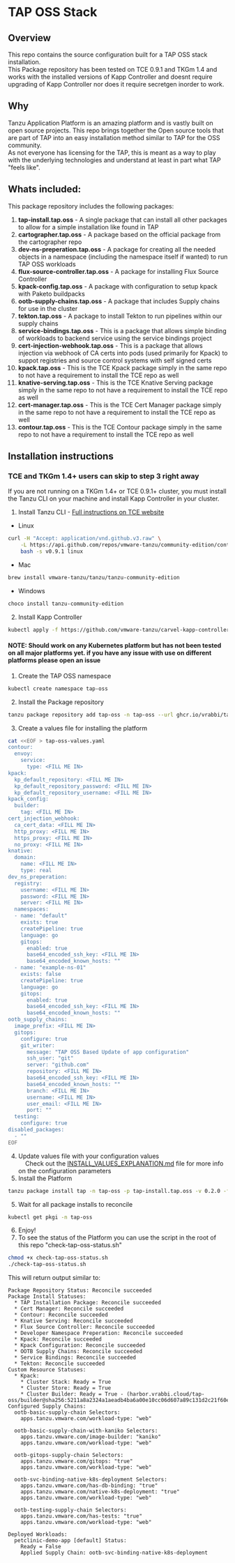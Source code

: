 # TAP OSS Stack

## Overview
This repo contains the source configuration built for a TAP OSS stack installation.  
This Package repository has been tested on TCE 0.9.1 and TKGm 1.4 and works with the installed versions of Kapp Controller and doesnt require upgrading of Kapp Controller nor does it require secretgen inorder to work.  
## Why
Tanzu Application Platform is an amazing platform and is vastly built on open source projects. This repo brings together the Open source tools that are part of TAP into an easy installation method similar to TAP for the OSS community.  
As not everyone has licensing for the TAP, this is meant as a way to play with the underlying technologies and understand at least in part what TAP "feels like".  
  
## Whats included:
This package repository includes the following packages:  
1. **tap-install.tap.oss** - A single package that can install all other packages to allow for a simple installation like found in TAP  
2. **cartographer.tap.oss** - A package based on the official package from the cartographer repo  
3. **dev-ns-preperation.tap.oss** - A package for creating all the needed objects in a namespace (including the namespace itself if wanted) to run TAP OSS workloads  
4. **flux-source-controller.tap.oss** - A package for installing Flux Source Controller  
5. **kpack-config.tap.oss** - A package with configuration to setup kpack with Paketo buildpacks  
6. **ootb-supply-chains.tap.oss** - A package that includes Supply chains for use in the cluster  
7. **tekton.tap.oss** - A package to install Tekton to run pipelines within our supply chains  
8. **service-bindings.tap.oss** - This is a package that allows simple binding of workloads to backend service using the service bindings project  
9. **cert-injection-webhook.tap.oss** - This is a package that allows injection via webhook of CA certs into pods (used primarily for Kpack) to suppot registries and source control systems with self signed certs  
10. **kpack.tap.oss** - This is the TCE Kpack package simply in the same repo to not have a requirement to install the TCE repo as well  
11. **knative-serving.tap.oss** - This is the TCE Knative Serving package simply in the same repo to not have a requirement to install the TCE repo as well  
12. **cert-manager.tap.oss** - This is the TCE Cert Manager package simply in the same repo to not have a requirement to install the TCE repo as well  
13. **contour.tap.oss** - This is the TCE Contour package simply in the same repo to not have a requirement to install the TCE repo as well  

## Installation instructions
### TCE and TKGm 1.4+ users can skip to step 3 right away
If you are not running on a TKGm 1.4+ or TCE 0.9.1+ cluster, you must install the Tanzu CLI on your machine and install Kapp Controller in your cluster.  
1. Install Tanzu CLI - [Full instructions on TCE website](https://tanzucommunityedition.io/docs/latest/cli-installation/)
* Linux
```bash
curl -H "Accept: application/vnd.github.v3.raw" \
    -L https://api.github.com/repos/vmware-tanzu/community-edition/contents/hack/get-tce-release.sh | \
    bash -s v0.9.1 linux
```  
* Mac
```bash
brew install vmware-tanzu/tanzu/tanzu-community-edition
```  
* Windows
```bash
choco install tanzu-community-edition
```
2. Install Kapp Controller
```bash
kubectl apply -f https://github.com/vmware-tanzu/carvel-kapp-controller/releases/latest/download/release.yml
```  
  
#### NOTE: Should work on any Kubernetes platform but has not been tested on all major platforms yet. if you have any issue with use on different platforms please open an issue
1. Create the TAP OSS namespace  
```bash
kubectl create namespace tap-oss
```  
2. Install the Package repository  
```bash
tanzu package repository add tap-oss -n tap-oss --url ghcr.io/vrabbi/tap-oss-repo:0.2.0
```  
3. Create a values file for installing the platform
```bash
cat <<EOF > tap-oss-values.yaml
contour:
  envoy:
    service:
      type: <FILL ME IN>
kpack:
  kp_default_repository: <FILL ME IN>
  kp_default_repository_password: <FILL ME IN>
  kp_default_repository_username: <FILL ME IN>
kpack_config:
  builder:
    tag: <FILL ME IN>
cert_injection_webhook:
  ca_cert_data: <FILL ME IN>
  http_proxy: <FILL ME IN>
  https_proxy: <FILL ME IN>
  no_proxy: <FILL ME IN>
knative:
  domain:
    name: <FILL ME IN>
    type: real
dev_ns_preperation:
  registry:
    username: <FILL ME IN>
    password: <FILL ME IN>
    server: <FILL ME IN>
  namespaces:
  - name: "default"
    exists: true
    createPipeline: true
    language: go
    gitops:
      enabled: true
      base64_encoded_ssh_key: <FILL ME IN>
      base64_encoded_known_hosts: ""
  - name: "example-ns-01"
    exists: false
    createPipeline: true
    language: go
    gitops:
      enabled: true
      base64_encoded_ssh_key: <FILL ME IN>
      base64_encoded_known_hosts: ""
ootb_supply_chains:
  image_prefix: <FILL ME IN>
  gitops:
    configure: true
    git_writer:
      message: "TAP OSS Based Update of app configuration"
      ssh_user: "git"
      server: "github.com"
      repository: <FILL ME IN>
      base64_encoded_ssh_key: <FILL ME IN>
      base64_encoded_known_hosts: ""
      branch: <FILL ME IN>
      username: <FILL ME IN>
      user_email: <FILL ME IN>
      port: ""
  testing:
    configure: true
disabled_packages:
  - ""
EOF
```  
4. Update values file with your configuration values  
&nbsp;&nbsp;&nbsp;&nbsp;Check out the [INSTALL_VALUES_EXPLANATION.md](INSTALL_VALUES_EXPLANATION.md) file for more info on the configuration parameters
5. Install the Platform  
```bash
tanzu package install tap -n tap-oss -p tap-install.tap.oss -v 0.2.0 -f tap-oss-values.yaml
```  
5. Wait for all package installs to reconcile
```bash
kubectl get pkgi -n tap-oss
```  
6. Enjoy!
7. To see the status of the Platform you can use the script in the root of this repo "check-tap-oss-status.sh"
```bash
chmod +x check-tap-oss-status.sh
./check-tap-oss-status.sh
```  
This will return output similar to:
```
Package Repository Status: Reconcile succeeded
Package Install Statuses:
  * TAP Installation Package: Reconcile succeeded
  * Cert Manager: Reconcile succeeded
  * Contour: Reconcile succeeded
  * Knative Serving: Reconcile succeeded
  * Flux Source Controller: Reconcile succeeded
  * Developer Namespace Preperation: Reconcile succeeded
  * Kpack: Reconcile succeeded
  * Kpack Configuration: Reconcile succeeded
  * OOTB Supply Chains: Reconcile succeeded
  * Service Bindings: Reconcile succeeded
  * Tekton: Reconcile succeeded
Custom Resource Statuses:
  * Kpack:
    * Cluster Stack: Ready = True
    * Cluster Store: Ready = True
    * Cluster Builder: Ready = True - (harbor.vrabbi.cloud/tap-oss/builder@sha256:5211a8a2324a1aeadb4ba6a00e10cc06d607a89c131d2c21f60ec4a2d1e1748b)
Configured Supply Chains:
  ootb-basic-supply-chain Selectors:
    apps.tanzu.vmware.com/workload-type: "web"

  ootb-basic-supply-chain-with-kaniko Selectors:
    apps.tanzu.vmware.com/image-builder: "kaniko"
    apps.tanzu.vmware.com/workload-type: "web"

  ootb-gitops-supply-chain Selectors:
    apps.tanzu.vmware.com/gitops: "true"
    apps.tanzu.vmware.com/workload-type: "web"

  ootb-svc-binding-native-k8s-deployment Selectors:
    apps.tanzu.vmware.com/has-db-binding: "true"
    apps.tanzu.vmware.com/native-k8s-deployment: "true"
    apps.tanzu.vmware.com/workload-type: "web"

  ootb-testing-supply-chain Selectors:
    apps.tanzu.vmware.com/has-tests: "true"
    apps.tanzu.vmware.com/workload-type: "web"

Deployed Workloads:
  petclinic-demo-app [default] Status:
    Ready = False
    Applied Supply Chain: ootb-svc-binding-native-k8s-deployment
```

